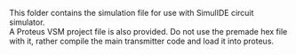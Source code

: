 This folder contains the simulation file for use with SimulIDE circuit simulator.  
A Proteus VSM project file is also provided. Do not use the premade hex file with it, rather compile the main transmitter code and load it into proteus.
